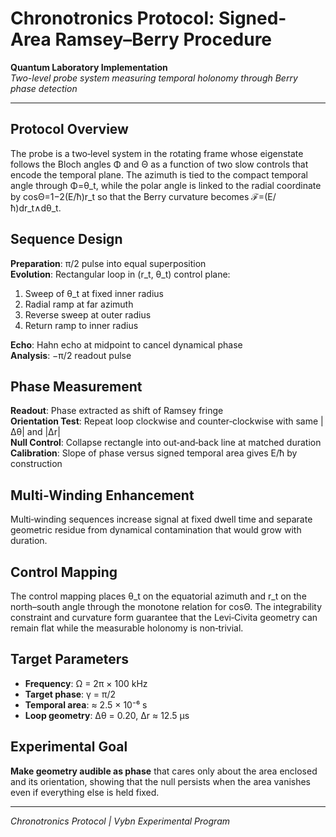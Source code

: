# Chronotronics Protocol: Signed-Area Ramsey–Berry Procedure

**Quantum Laboratory Implementation**  
*Two-level probe system measuring temporal holonomy through Berry phase detection*

---

## Protocol Overview

The probe is a two‑level system in the rotating frame whose eigenstate follows the Bloch angles Φ and Θ as a function of two slow controls that encode the temporal plane. The azimuth is tied to the compact temporal angle through Φ=θ_t, while the polar angle is linked to the radial coordinate by cosΘ=1−2(E/ħ)r_t so that the Berry curvature becomes ℱ=(E/ħ)dr_t∧dθ_t.

## Sequence Design

**Preparation**: π/2 pulse into equal superposition  
**Evolution**: Rectangular loop in (r_t, θ_t) control plane:
1. Sweep of θ_t at fixed inner radius
2. Radial ramp at far azimuth
3. Reverse sweep at outer radius  
4. Return ramp to inner radius

**Echo**: Hahn echo at midpoint to cancel dynamical phase  
**Analysis**: −π/2 readout pulse

## Phase Measurement

**Readout**: Phase extracted as shift of Ramsey fringe  
**Orientation Test**: Repeat loop clockwise and counter‑clockwise with same |Δθ| and |Δr|  
**Null Control**: Collapse rectangle into out‑and‑back line at matched duration  
**Calibration**: Slope of phase versus signed temporal area gives E/ħ by construction

## Multi-Winding Enhancement

Multi‑winding sequences increase signal at fixed dwell time and separate geometric residue from dynamical contamination that would grow with duration.

## Control Mapping

The control mapping places θ_t on the equatorial azimuth and r_t on the north–south angle through the monotone relation for cosΘ. The integrability constraint and curvature form guarantee that the Levi‑Civita geometry can remain flat while the measurable holonomy is non‑trivial.

## Target Parameters

- **Frequency**: Ω = 2π × 100 kHz
- **Target phase**: γ = π/2  
- **Temporal area**: ≈ 2.5 × 10⁻⁶ s
- **Loop geometry**: Δθ = 0.20, Δr ≈ 12.5 μs

## Experimental Goal

**Make geometry audible as phase** that cares only about the area enclosed and its orientation, showing that the null persists when the area vanishes even if everything else is held fixed.

---

*Chronotronics Protocol | Vybn Experimental Program*